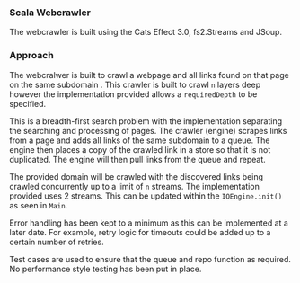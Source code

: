 ### Scala Webcrawler
The webcrawler is built using the Cats Effect 3.0, fs2.Streams and JSoup.

### Approach
The webcralwer is built to crawl a webpage and all links found on that page on the same subdomain . This crawler is built to crawl ```n``` layers deep however the implementation provided allows a ```requiredDepth``` to be specified.

This is a breadth-first search problem with the implementation separating the searching and processing of pages. The crawler (engine) scrapes links from a page and adds all links of the same subdomain to a queue. The engine then places a copy of the crawled link in a store so that it is not duplicated. The engine will then pull links from the queue and repeat. 

The provided domain will be crawled with the discovered links being crawled concurrently up to a limit of ```n``` streams. The implementation provided uses 2 streams. This can be updated within the ```IOEngine.init()``` as seen in ```Main```. 

Error handling has been kept to a minimum as this can be implemented at a later date. For example, retry logic for timeouts could be added up to a certain number of retries.

Test cases are used to ensure that the queue and repo function as required. No performance style testing has been put in place.
